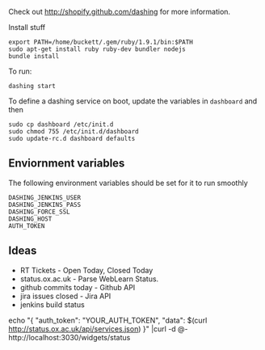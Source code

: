 Check out http://shopify.github.com/dashing for more information.

Install stuff

    export PATH=/home/buckett/.gem/ruby/1.9.1/bin:$PATH
    sudo apt-get install ruby ruby-dev bundler nodejs
    bundle install

To run:

    dashing start

To define a dashing service on boot, update the variables in `dashboard` and then

    sudo cp dashboard /etc/init.d
    sudo chmod 755 /etc/init.d/dashboard
    sudo update-rc.d dashboard defaults

## Enviornment variables

The following environment variables should be set for it to run smoothly

    DASHING_JENKINS_USER
    DASHING_JENKINS_PASS
    DASHING_FORCE_SSL
    DASHING_HOST
    AUTH_TOKEN

## Ideas

* RT Tickets - Open Today, Closed Today
* status.ox.ac.uk - Parse WebLearn Status.
* github commits today - Github API
* jira issues closed - Jira API
* jenkins build status

 echo "{ \"auth_token\": \"YOUR_AUTH_TOKEN\", \"data\": $(curl http://status.ox.ac.uk/api/services.json) }" |curl -d @- http://localhost:3030/widgets/status
